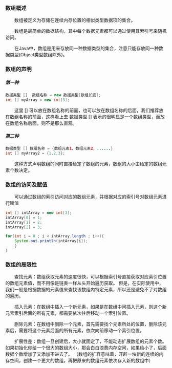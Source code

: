 ### 数组概述

　　数组被定义为存储在连续内存位置的相似类型数据项的集合。

　　数组是最简单的数据结构，其中每个数据元素都可以通过使用其索引号来随机访问。

　　在Java中，数组是用来存放同一种数据类型的集合，注意只能存放同一种数据类型(Object类型数组除外)。

### 数组的声明

##### 第一种

```java
数据类型 []  数组名称 = new 数据类型[数组长度];
int [] myArray = new int[3];
```
　　这里 [] 可以放在数组名称的前面，也可以放在数组名称的后面，我们推荐放在数组名称的前面，这样看上去 数据类型 [] 表示的很明显是一个数组类型，而放在数组名称后面，则不是那么直观。

##### 第二种

```java
数据类型 [] 数组名称 = {数组元素1，数组元素2，......}
int [] myArray2 = {1,2,3};
```
　　这种方式声明数组的同时直接给定了数组的元素，数组的大小由给定的数组元素个数决定。

### 数组的访问及赋值

　　可以通过数组的索引访问对应的数组元素，并根据对应的索引号对数组元素进行赋值

```java
int [] intArray = new int[3];
intArray[0] = 1;
intArray[1] = 2;
intArray[2] = 3;

for(int i = 0 ; i < intArray.length ; i++){
    System.out.println(intArray[i]);
    }
}
```

### 数组的局限性

　　查找元素：数组获取元素的速度很快，可以根据索引号直接获取对应索引位置的数组元素值，而不用像是链表一样从头开始遍历获取。
但是，在实际使用中，我们一般是根据数据的元素值来查找该数组内特定元素，所以还是避免不了对数组的遍历。

　　插入元素：在数组中插入一个新元素，如果是在数组中间插入元素，则这个新元素索引后面的所有元素，都需要依次往后移动一个索引位置。

　　删除元素：在数组中删除一个元素，首先需要找个元素所处的位置，删除该元素后，需要将这个元素后面的所有元素，依次向前移动一个索引位置。

　　扩展性差：数组一旦创建后，大小就固定了，不能动态扩展数组的元素个数。如果初始化你给一个很大的数组大小，那会白白浪费内存空间，如果给小了，后面数据个数增加了又添加不进去了。
（数组的扩容意味着，开辟一块新的连续的内存空间，创建一个更大的数组，再把原来的数组元素依次存入新的数组中）